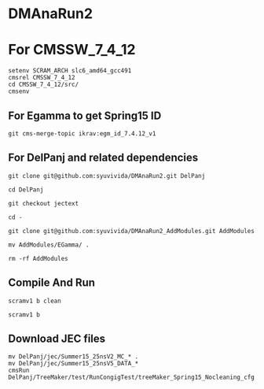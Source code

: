 
# DMAnaRun2

# For CMSSW_7_4_12
```
setenv SCRAM_ARCH slc6_amd64_gcc491
cmsrel CMSSW_7_4_12
cd CMSSW_7_4_12/src/
cmsenv
```

## For Egamma to get Spring15 ID
```
git cms-merge-topic ikrav:egm_id_7.4.12_v1
```


## For DelPanj and related dependencies

```
git clone git@github.com:syuvivida/DMAnaRun2.git DelPanj

cd DelPanj

git checkout jectext

cd -

git clone git@github.com:syuvivida/DMAnaRun2_AddModules.git AddModules

mv AddModules/EGamma/ .

rm -rf AddModules
```

## Compile And Run 
```
scramv1 b clean

scramv1 b
```

## Download JEC files

```
mv DelPanj/jec/Summer15_25nsV2_MC_* .
mv DelPanj/jec/Summer15_25nsV5_DATA_*
cmsRun DelPanj/TreeMaker/test/RunCongigTest/treeMaker_Spring15_Nocleaning_cfg.py
 
```
